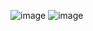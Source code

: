 
![image](https://user-images.githubusercontent.com/90865544/224414608-a53ee963-3b4a-4a29-aa5f-ce64f8b503bb.png)
![image](https://user-images.githubusercontent.com/90865544/224415014-59ae1f42-9de9-48f1-8e13-06bcab7746f7.png)
